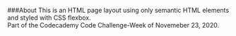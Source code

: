 ###About
This is an HTML page layout using only semantic HTML elements and styled with CSS flexbox.<br/>
Part of the Codecademy Code Challenge-Week of Novemeber 23, 2020.